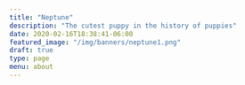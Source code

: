 ```yaml
---
title: "Neptune"
description: "The cutest puppy in the history of puppies"
date: 2020-02-16T18:38:41-06:00
featured_image: "/img/banners/neptune1.png"
draft: true
type: page
menu: about
---
```

